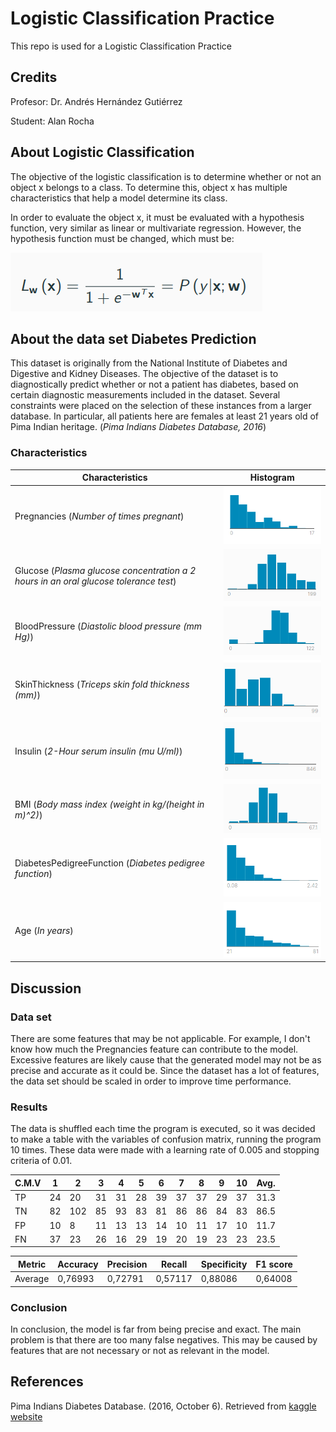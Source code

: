 # Logistic Classification Practice
This repo is used for a Logistic Classification Practice

## Credits
Profesor: Dr. Andrés Hernández Gutiérrez

Student: Alan Rocha

## About Logistic Classification
The objective of the logistic classification is to determine whether or not an object x belongs to a class. To determine this, object x has multiple characteristics that help a model determine its class.

In order to evaluate the object x, it must be evaluated with a hypothesis function, very similar as linear or multivariate regression. However, the hypothesis function must be changed, which must be:

![](./images/function.png)

## About the data set Diabetes Prediction

This dataset is originally from the National Institute of Diabetes and Digestive and Kidney Diseases. The objective of the dataset is to diagnostically predict whether or not a patient has diabetes, based on certain diagnostic measurements included in the dataset. Several constraints were placed on the selection of these instances from a larger database. In particular, all patients here are females at least 21 years old of Pima Indian heritage. (_Pima Indians Diabetes Database, 2016_)

### Characteristics

Characteristics | Histogram | 
--- | --- |
Pregnancies (_Number of times pregnant_) | ![](./images/preg.png) |
Glucose (_Plasma glucose concentration a 2 hours in an oral glucose tolerance test_) | ![](./images/glucose.png) |
BloodPressure (_Diastolic blood pressure (mm Hg)_)| ![](./images/blood.png) |
SkinThickness (_Triceps skin fold thickness (mm)_) | ![](./images/skin.png) |
Insulin (_2-Hour serum insulin (mu U/ml)_) | ![](./images/insulin.png) |
BMI (_Body mass index (weight in kg/(height in m)^2)_) | ![](./images/bmi.png) |
DiabetesPedigreeFunction (_Diabetes pedigree function_) | ![](./images/diab.png) |
Age (_In years_) | ![](./images/age.png) |


## Discussion

### Data set
There are some features that may be not applicable. For example, I don't know how much the Pregnancies feature can contribute to the model. Excessive features are likely cause that the generated model may not be as precise and accurate as it could be. Since the dataset has a lot of features, the data set should be scaled in order to improve time performance.

### Results
The data is shuffled each time the program is executed, so it was decided to make a table with the variables of confusion matrix, running the program 10 times. These data were made with a learning rate of 0.005 and stopping criteria of 0.01.

C.M.V | 1 | 2 | 3 | 4 | 5 | 6 | 7 | 8 | 9 | 10 | Avg. |
--- | --- | --- | --- | --- | --- | --- | --- | --- | --- | --- | --- |
TP | 24 | 20 | 31	| 31 | 28	| 39 | 37	| 37 | 29 | 37 | 31.3 |
TN | 82 | 102 | 85 | 93 | 83 | 81 | 86 | 86 | 84 | 83 | 86.5 |
FP | 10 | 8 | 11 | 13 | 13 | 14 | 10 | 11 | 17 | 10 | 11.7 |
FN | 37 | 23 | 26 | 16 | 29 | 19 | 20 | 19 | 23 | 23 | 23.5 |

Metric | Accuracy | Precision | Recall | Specificity | F1 score |
--- | --- | --- | --- | --- | --- |
Average | 0,76993 | 0,72791 | 0,57117 | 0,88086 | 0,64008 |

### Conclusion
In conclusion, the model is far from being precise and exact. The main problem is that there are too many false negatives. This may be caused by features that are not necessary or not as relevant in the model.

## References
Pima Indians Diabetes Database. (2016, October 6). Retrieved from [kaggle website](https://www.kaggle.com/uciml/pima-indians-diabetes-database)